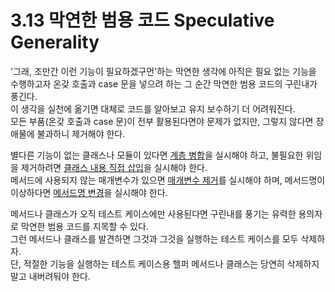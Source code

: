 # 3.13 막연한 범용 코드 Speculative Generality

'그래, 조만간 이런 기능이 필요하겠구먼'하는 막연한 생각에 아직은 필요 없는 기능을 수행하고자 온갖 호출과 case 문을 넣으려 하는 그 순간 막연한 범용 코드의 구린내가 풍긴다.  
이 생각을 실천에 옮기면 대체로 코드를 알아보고 유지 보수하기 더 어려워진다.  
모든 부품(온갖 호출과 case 문)이 전부 활용된다면야 문제가 없지만, 그렇지 않다면 장애물에 불과하니 제거해야 한다.

별다른 기능이 없는 클래스나 모듈이 있다면 [계층 병합](../CHAPTER%2011%20일반화%20처리/11.9.md)을 실시해야 하고, 불필요한 위임을 제거하려면 [클래스 내용 직접 삽입](../CHAPTER%2007%20객체%20간의%20기능%20이동/7.4.md)을 실시해야 한다.  
메서드에 사용되지 않는 매개변수가 있으면 [매개변수 제거](../CHAPTER%2010%20메서드%20호출%20단순화/10.3.md)를 실시해야 하며, 메서드명이 이상하다면 [메서드명 변경](../CHAPTER%2010%20메서드%20호출%20단순화/10.1.md)을 실시해야 한다.

메서드나 클래스가 오직 테스트 케이스에만 사용된다면 구린내를 풍기는 유력한 용의자로 막연한 범용 코드를 지목할 수 있다.  
그런 메서드나 클래스를 발견하면 그것과 그것을 실행하는 테스트 케이스를 모두 삭제하자.  
단, 적절한 기능을 실행하는 테스트 케이스용 헬퍼 메서드나 클래스는 당연히 삭제하지 말고 내버려둬야 한다.
